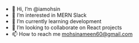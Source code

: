 - 👋 Hi, I’m @iamohsin
- 👀 I’m interested in MERN Slack
- 🌱 I’m currently learning development
- 💞️ I’m looking to collaborate on React projects
- 📫 How to reach me mohsinameen60@gmail.com

<!---
iamohsin/iamohsin is a ✨ special ✨ repository because its `README.md` (this file) appears on your GitHub profile.
You can click the Preview link to take a look at your changes.
--->
